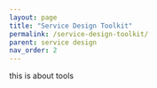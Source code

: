 ```yaml
---
layout: page
title: "Service Design Toolkit"
permalink: /service-design-toolkit/
parent: service design
nav_order: 2
---
```


this is about tools